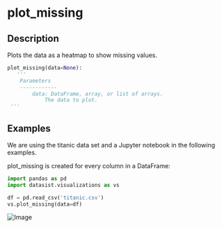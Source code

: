 # plot\_missing

## Description

Plots the data as a heatmap to show missing values.

```python
plot_missing(data=None):
   '''
    Parameters
    ------------
        data: DataFrame, array, or list of arrays.
            The data to plot.
 '''
```

## Examples

We are using the titanic data set and a Jupyter notebook in the following examples.

plot\_missing is created for every column in a DataFrame:

```python
import pandas as pd
import datasist.visualizations as vs

df = pd.read_csv('titanic.csv')
vs.plot_missing(data=df)
```

![Image](https://i.imgur.com/30O2DoC.png)

